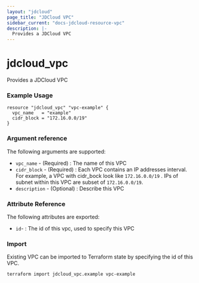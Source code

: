 ```yaml
---
layout: "jdcloud"
page_title: "JDCloud VPC"
sidebar_current: "docs-jdcloud-resource-vpc"
description: |-
  Provides a JDCloud VPC
---
```


# jdcloud\_vpc

Provides a JDCloud VPC

### Example Usage

```hcl
resource "jdcloud_vpc" "vpc-example" {
  vpc_name   = "example"
  cidr_block = "172.16.0.0/19"
}
```

### Argument reference

The following arguments are supported:

* `vpc_name` - \(Required\) :  The name of this VPC 
* `cidr_block` - \(Required\) :  Each VPC contains an IP addresses interval. For example, a VPC with cidr\_bock look like `172.16.0.0/19` . IPs of subnet within this VPC are subset of `172.16.0.0/19`.
* `description` - \(Optional\) : Describe this VPC

### Attribute Reference 

The following attributes are exported:

* `id`-  : The id of this vpc, used to specify this VPC

### Import

Existing VPC can be imported to Terraform state by specifying the id of this VPC.

```text
terraform import jdcloud_vpc.example vpc-example
```


